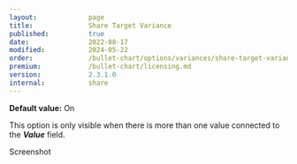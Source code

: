 ```yaml
---
layout:             page
title:              Share Target Variance
published:          true
date:               2022-08-17
modified:   	    2024-05-22
order:              /bullet-chart/options/variances/share-target-variance
premium:            /bullet-chart/licensing.md
version:            2.3.1.0
internal:           share
---
```


**Default value:** On

This option is only visible when there is more than one value connected to the ***Value*** field. 

<todo>Screenshot</todo>